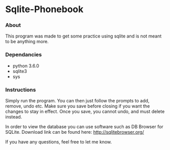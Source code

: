 # Sqlite-Phonebook

### About
This program was made to get some practice using sqlite and is not meant to be anything more.

### Dependancies
  * python 3.6.0
  * sqlite3
  * sys

### Instructions
Simply run the program. You can then just follow the prompts to add, remove, undo etc. Make sure you save before closing if you want the changes to stay in effect. Once you save, you cannot undo, and must delete instead.

In order to view the database you can use software such as DB Browser for SQLite.
Download link can be found here:
http://sqlitebrowser.org/

If you have any questions, feel free to let me know.